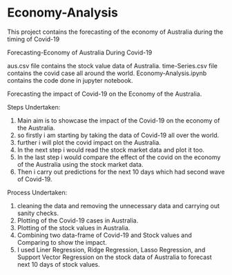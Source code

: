 # Economy-Analysis
This project contains the forecasting of the economy of Australia during the timing of Covid-19


Forecasting-Economy of Australia During Covid-19

aus.csv file contains the stock value data of Australia.
time-Series.csv file contains the covid case all around the world.
Economy-Analysis.ipynb contains the code done in jupyter notebook.




Forecasting the impact of Covid-19 on the Economy of the Australia.

Steps Undertaken:

1) Main aim is to showcase the impact of the Covid-19 on the economy of the Australia.
2) so firstly i am starting by taking the data of Covid-19 all over the world.
3) further i will plot the covid impact on the Australia.
4) In the next step i would read the stock market data and plot it too.
5) In the last step i would compare the effect of the covid on the economy of the Australia using the stock market data.
6) Then i carry out predictions for the next 10 days which had second wave of Covid-19.


Process Undertaken:

1) cleaning the data and removing the unnecessary data and carrying out sanity checks.
2) Plotting of the Covid-19 cases in Australia.
3) Plotting of the stock values in Australia.
4) Combining two data-frame of Covid-19 and Stock values and Comparing to show the impact.
5) I used Liner Regression, Ridge Regression, Lasso Regression, and Support Vector Regression on the stock data of Australia to forecast next 10 days of stock values.
